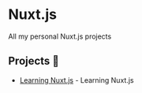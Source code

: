 # Nuxt.js

All my personal Nuxt.js projects

## Projects 🚀

* [Learning Nuxt.js](https://github.com/sergio-ortuno/Nuxt/tree/main/foodAdvisor) - Learning Nuxt.js


